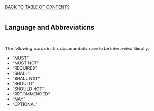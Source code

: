 <a href="/1.3/CONTENTS.md">BACK TO TABLE OF CONTENTS</a>
<BR>
<BR>

<h2>Language and Abbreviations</h2>
<BR>

<p>

The following words in this documentation are to be interpreted literally:

<ul>

<li>&#8220;MUST&#8221;</li>
<li>&#8220;MUST NOT&#8221;</li>
<li>&#8220;REQUIRED&#8221;</li>
<li>&#8220;SHALL&#8221;</li>
<li>&#8220;SHALL NOT&#8221;</li>
<li>&#8220;SHOULD&#8221;</li>
<li>&#8220;SHOULD NOT&#8221;</li>
<li>&#8220;RECOMMENDED&#8221;</li>
<li>&#8220;MAY&#8221;</li> 
<li>&#8220;OPTIONAL&#8221;</li>

</ul>

</p>

